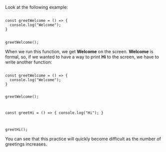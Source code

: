 Look at the following example:

<codeblock language="javascript" type="lesson">
<code>
const greetWelcome = () => {
  console.log("Welcome");
}

greetWelcome();
</code>
</codeblock>

When we run this function, we 
get **Welcome** on the screen. 
**Welcome** is formal, so, 
if we wanted to have a way to 
print **Hi** to the screen, we have 
to write another function:

<codeblock language="javascript" type="lesson">
<code>
const greetWelcome = () => {
  console.log("Welcome");
}

greetWelcome();

const greetHi = () => {
  console.log("Hi");
}

greetHi();
</code>
</codeblock>

You can see that this practice 
will quickly become difficult 
as the number of greetings increases.